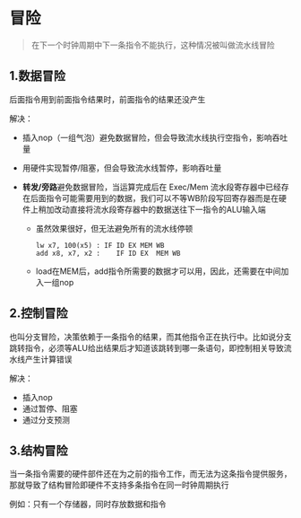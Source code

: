 # 冒险

> 在下一个时钟周期中下一条指令不能执行，这种情况被叫做流水线冒险



## 1.数据冒险

后面指令用到前面指令结果时，前面指令的结果还没产生

解决：

* 插入nop（一组气泡）避免数据冒险，但会导致流水线执行空指令，影响吞吐量

* 用硬件实现暂停/阻塞，但会导致流水线暂停，影响吞吐量

* **转发/旁路**避免数据冒险，当运算完成后在 Exec/Mem 流水段寄存器中已经存在后面指令可能需要用到的数据，我们可以不等WB阶段写回寄存器而是在硬件上稍加改动直接将流水段寄存器中的数据送往下一指令的ALU输入端

  * 虽然效果很好，但无法避免所有的流水线停顿

    ```
    lw x7, 100(x5) : IF ID EX MEM WB
    add x8, x7, x2 :    IF ID EX  MEM WB
    ```

  * load在MEM后，add指令所需要的数据才可以用，因此，还需要在中间加入一组nop




## 2.控制冒险

也叫分支冒险，决策依赖于一条指令的结果，而其他指令正在执行中。比如说分支跳转指令，必须等ALU给出结果后才知道该跳转到哪一条语句，即控制相关导致流水线产生计算错误

解决：

* 插入nop
* 通过暂停、阻塞
* 通过分支预测



## 3.结构冒险

当一条指令需要的硬件部件还在为之前的指令工作，而无法为这条指令提供服务，那就导致了结构冒险即硬件不支持多条指令在同一时钟周期执行

例如：只有一个存储器，同时存放数据和指令